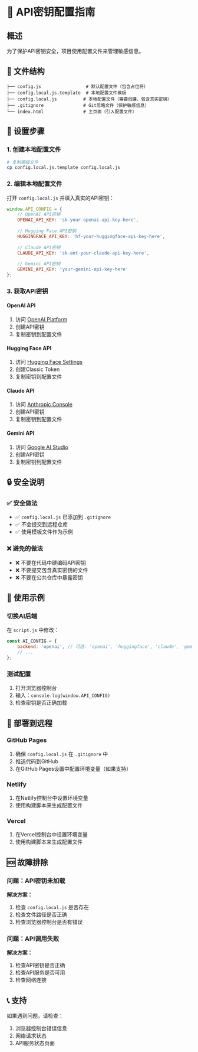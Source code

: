 # 🔑 API密钥配置指南

## 概述
为了保护API密钥安全，项目使用配置文件来管理敏感信息。

## 📁 文件结构

```
├── config.js                 # 默认配置文件（包含占位符）
├── config.local.js.template  # 本地配置文件模板
├── config.local.js          # 本地配置文件（需要创建，包含真实密钥）
├── .gitignore               # Git忽略文件（保护敏感信息）
└── index.html               # 主页面（引入配置文件）
```

## 🚀 设置步骤

### 1. 创建本地配置文件
```bash
# 复制模板文件
cp config.local.js.template config.local.js
```

### 2. 编辑本地配置文件
打开 `config.local.js` 并填入真实的API密钥：

```javascript
window.API_CONFIG = {
    // OpenAI API密钥
    OPENAI_API_KEY: 'sk-your-openai-api-key-here',
    
    // Hugging Face API密钥
    HUGGINGFACE_API_KEY: 'hf-your-huggingface-api-key-here',
    
    // Claude API密钥
    CLAUDE_API_KEY: 'sk-ant-your-claude-api-key-here',
    
    // Gemini API密钥
    GEMINI_API_KEY: 'your-gemini-api-key-here'
};
```

### 3. 获取API密钥

#### OpenAI API
1. 访问 [OpenAI Platform](https://platform.openai.com/api-keys)
2. 创建API密钥
3. 复制密钥到配置文件

#### Hugging Face API
1. 访问 [Hugging Face Settings](https://huggingface.co/settings/tokens)
2. 创建Classic Token
3. 复制密钥到配置文件

#### Claude API
1. 访问 [Anthropic Console](https://console.anthropic.com/)
2. 创建API密钥
3. 复制密钥到配置文件

#### Gemini API
1. 访问 [Google AI Studio](https://makersuite.google.com/app/apikey)
2. 创建API密钥
3. 复制密钥到配置文件

## 🔒 安全说明

### ✅ 安全做法
- ✅ `config.local.js` 已添加到 `.gitignore`
- ✅ 不会提交到远程仓库
- ✅ 使用模板文件作为示例

### ❌ 避免的做法
- ❌ 不要在代码中硬编码API密钥
- ❌ 不要提交包含真实密钥的文件
- ❌ 不要在公共仓库中暴露密钥

## 🎯 使用示例

### 切换AI后端
在 `script.js` 中修改：

```javascript
const AI_CONFIG = {
    backend: 'openai', // 可选: 'openai', 'huggingface', 'claude', 'gemini'
    // ...
};
```

### 测试配置
1. 打开浏览器控制台
2. 输入：`console.log(window.API_CONFIG)`
3. 检查密钥是否正确加载

## 🚀 部署到远程

### GitHub Pages
1. 确保 `config.local.js` 在 `.gitignore` 中
2. 推送代码到GitHub
3. 在GitHub Pages设置中配置环境变量（如果支持）

### Netlify
1. 在Netlify控制台中设置环境变量
2. 使用构建脚本来生成配置文件

### Vercel
1. 在Vercel控制台中设置环境变量
2. 使用构建脚本来生成配置文件

## 🆘 故障排除

### 问题：API密钥未加载
**解决方案：**
1. 检查 `config.local.js` 是否存在
2. 检查文件路径是否正确
3. 检查浏览器控制台是否有错误

### 问题：API调用失败
**解决方案：**
1. 检查API密钥是否正确
2. 检查API服务是否可用
3. 检查网络连接

## 📞 支持

如果遇到问题，请检查：
1. 浏览器控制台错误信息
2. 网络请求状态
3. API服务状态页面
